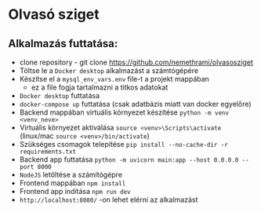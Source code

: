 # Olvasó sziget
## Alkalmazás futtatása:
  - clone repository - git clone https://github.com/nemethrami/olvasosziget
  - Töltse le a `Docker desktop` alkalmazást a számtógépére
  - Készítse el a `mysql_env_vars.env` file-t a projekt mappában
    - ez a file fogja tartalmazni a titkos adatokat
  - `Docker desktop` futtatása
  - `docker-compose up` futtatása (csak adatbázis miatt van docker egyelőre)
  - Backend mappában virtuális környezet készítése `python -m venv <venv_neve>`
  - Virtuális környezet aktiválása `source <venv>\Scripts\activate` (linux/mac `source <venv>/bin/activate`)
  - Szükséges csomagok telepítése `pip install --no-cache-dir -r requirements.txt`
  - Backend app futtatása `python -m uvicorn main:app --host 0.0.0.0 --port 8000`
  - `NodeJS` letöltése a számítógépre
  - Frontend mappában `npm install`
  - Frontend app indítása `npm run dev`
  - `http://localhost:8080/` -on lehet elérni az alkalmazást
